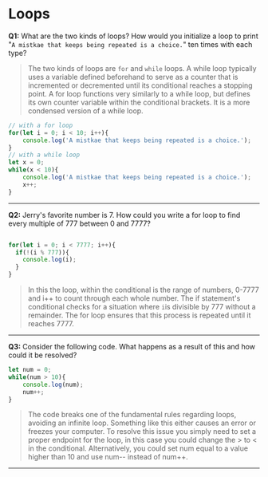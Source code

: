 # Loops

**Q1:** What are the two kinds of loops? How would you initialize a loop to print "`A mistkae that keeps being repeated is a choice.`" ten times with each type?

> The two kinds of loops are `for` and `while` loops. A while loop typically uses a variable defined beforehand to serve as a counter that is incremented or decremented until its conditional reaches a stopping point. A for loop functions very similarly to a while loop, but defines its own counter variable within the conditional brackets. It is a more condensed version of a while loop.

```js
// with a for loop
for(let i = 0; i < 10; i++){
    console.log('A mistkae that keeps being repeated is a choice.');
}
// with a while loop
let x = 0;
while(x < 10){
    console.log('A mistkae that keeps being repeated is a choice.');
    x++;
}
```

---

**Q2:** Jerry's favorite number is 7. How could you write a for loop to find every multiple of 777 between 0 and 7777?

```js

for(let i = 0; i < 7777; i++){
  if(!(i % 777)){
    console.log(i);
  }
}

```
> In this the loop, within the conditional is the range of numbers, 0-7777 and i++ to count through each whole number. The if statement's conditional checks for a situation where `i`is divisible by 777 without a remainder. The for loop ensures that this process is repeated until it reaches 7777. 

---
**Q3:** Consider the following code. What happens as a result of this and how could it be resolved?

```js
let num = 0;
while(num > 10){
    console.log(num);
    num++;
}

```

> The code breaks one of the fundamental rules regarding loops, avoiding an infinite loop. Something like this either causes an error or freezes your computer. To resolve this issue you simply need to set a proper endpoint for the loop, in this case you could change the > to < in the conditional. Alternatively, you could set num equal to a value higher than 10 and use num-- instead of num++.

---
